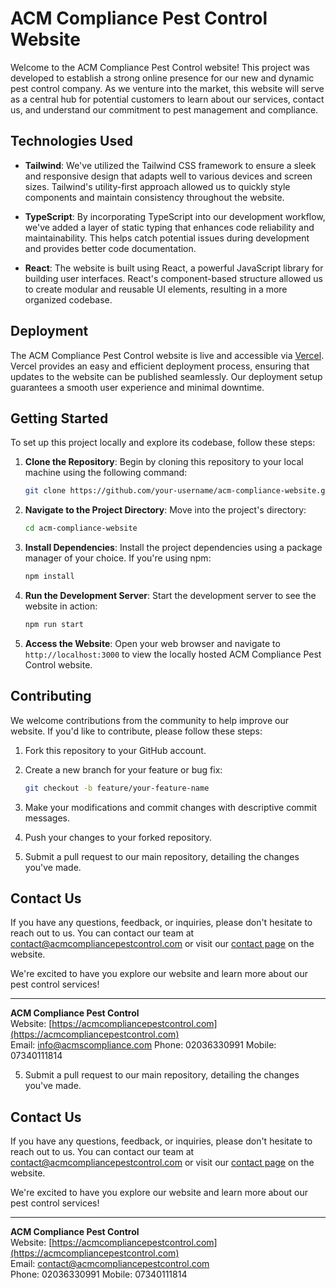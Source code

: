  # ACM Compliance Pest Control Website

Welcome to the ACM Compliance Pest Control website! This project was developed to establish a strong online presence for our new and dynamic pest control company. As we venture into the market, this website will serve as a central hub for potential customers to learn about our services, contact us, and understand our commitment to pest management and compliance.

## Technologies Used

- **Tailwind**: We've utilized the Tailwind CSS framework to ensure a sleek and responsive design that adapts well to various devices and screen sizes. Tailwind's utility-first approach allowed us to quickly style components and maintain consistency throughout the website.

- **TypeScript**: By incorporating TypeScript into our development workflow, we've added a layer of static typing that enhances code reliability and maintainability. This helps catch potential issues during development and provides better code documentation.

- **React**: The website is built using React, a powerful JavaScript library for building user interfaces. React's component-based structure allowed us to create modular and reusable UI elements, resulting in a more organized codebase.

## Deployment

The ACM Compliance Pest Control website is live and accessible via [Vercel](https://vercel.com). Vercel provides an easy and efficient deployment process, ensuring that updates to the website can be published seamlessly. Our deployment setup guarantees a smooth user experience and minimal downtime.

## Getting Started

To set up this project locally and explore its codebase, follow these steps:

1. **Clone the Repository**: Begin by cloning this repository to your local machine using the following command:

   ```bash
   git clone https://github.com/your-username/acm-compliance-website.git
   ```

2. **Navigate to the Project Directory**: Move into the project's directory:

   ```bash
   cd acm-compliance-website
   ```

3. **Install Dependencies**: Install the project dependencies using a package manager of your choice. If you're using npm:

   ```bash
   npm install
   ```

4. **Run the Development Server**: Start the development server to see the website in action:

   ```bash
   npm run start
   ```

5. **Access the Website**: Open your web browser and navigate to `http://localhost:3000` to view the locally hosted ACM Compliance Pest Control website.

## Contributing

We welcome contributions from the community to help improve our website. If you'd like to contribute, please follow these steps:

1. Fork this repository to your GitHub account.

2. Create a new branch for your feature or bug fix:

   ```bash
   git checkout -b feature/your-feature-name
   ```

3. Make your modifications and commit changes with descriptive commit messages.

4. Push your changes to your forked repository.

5. Submit a pull request to our main repository, detailing the changes you've made.

## Contact Us

If you have any questions, feedback, or inquiries, please don't hesitate to reach out to us. You can contact our team at contact@acmcompliancepestcontrol.com or visit our [contact page](https://acmcompliancepestcontrol.com/contact) on the website.

We're excited to have you explore our website and learn more about our pest control services!

---
**ACM Compliance Pest Control**  
Website: [https://acmcompliancepestcontrol.com](https://acmcompliancepestcontrol.com)  
Email: info@acmscompliance.com 
Phone: 02036330991
Mobile: 07340111814



5. Submit a pull request to our main repository, detailing the changes you've made.

## Contact Us

If you have any questions, feedback, or inquiries, please don't hesitate to reach out to us. You can contact our team at contact@acmcompliancepestcontrol.com or visit our [contact page](info@acmscompliance.com) on the website.

We're excited to have you explore our website and learn more about our pest control services!

---
**ACM Compliance Pest Control**  
Website: [https://acmcompliancepestcontrol.com](https://acmcompliancepestcontrol.com)  
Email: contact@acmcompliancepestcontrol.com  
Phone: 02036330991
Mobile: 07340111814



